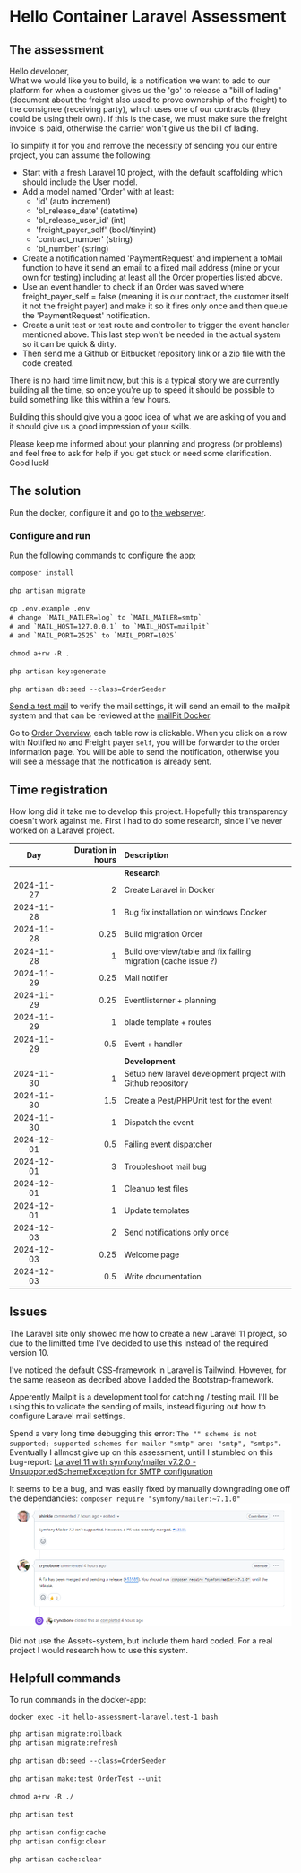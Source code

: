 # Hello Container Laravel Assessment

## The assessment

Hello developer,  
What we would like you to build, is a notification we want to add to our platform for when a customer gives us the 'go' to release a "bill of lading" (document about the freight also used to prove ownership of the freight) to the consignee (receiving party), which uses one of our contracts (they could be using their own).
If this is the case, we must make sure the freight invoice is paid, otherwise the carrier won't give us the bill of
lading.

To simplify it for you and remove the necessity of sending you our entire project, you can assume the following:

-   Start with a fresh Laravel 10 project, with the default scaffolding which should include the User model.
-   Add a model named 'Order' with at least:
    -   'id' (auto increment)
    -   'bl_release_date' (datetime)
    -   'bl_release_user_id' (int)
    -   'freight_payer_self' (bool/tinyint)
    -   'contract_number' (string)
    -   'bl_number' (string)
-   Create a notification named 'PaymentRequest' and implement a toMail function to have it send an email to a fixed mail address (mine or your own for testing) including at least all the Order properties listed above.
-   Use an event handler to check if an Order was saved where freight_payer_self = false (meaning it is our contract, the customer itself it not the freight payer) and make it so it fires only once and then queue the 'PaymentRequest' notification.
-   Create a unit test or test route and controller to trigger the event handler mentioned above. This last step won't be needed in the actual system so it can be quick & dirty.
-   Then send me a Github or Bitbucket repository link or a zip file with the code created.

There is no hard time limit now, but this is a typical story we are currently building all the time, so once you're up to speed it should be possible to build something like this within a few hours.

Building this should give you a good idea of what we are asking of you and it should give us a good impression of your skills.

Please keep me informed about your planning and progress (or problems) and feel free to ask for help if you get stuck or need some clarification. Good luck!

## The solution

Run the docker, configure it and go to [the webserver](http://localhost/orders).

### Configure and run
Run the following commands to configure the app;
```shell
composer install

php artisan migrate

cp .env.example .env
# change `MAIL_MAILER=log` to `MAIL_MAILER=smtp`
# and `MAIL_HOST=127.0.0.1` to `MAIL_HOST=mailpit`
# and `MAIL_PORT=2525` to `MAIL_PORT=1025`

chmod a+rw -R . 

php artisan key:generate

php artisan db:seed --class=OrderSeeder
```

[Send a test mail](http://localhost/send-test-email) to verify the mail settings, it will send an email to the mailpit system and that can be reviewed at the [mailPit Docker](http://localhost:8025/).

Go to [Order Overview](http://localhost/orders), each table row is clickable.
When you click on a row with Notified `No` and Freight payer `self`, you will be forwarder to the order information page.
You will be able to send the notification, otherwise you will see a message that the notification is already sent.


## Time registration

How long did it take me to develop this project. Hopefully this transparency doesn't work against me. First I had to do some research, since I've never worked on a Laravel project.

|    Day     | Duration in hours | Description                                                    |
| :--------: | ----------------: | :------------------------------------------------------------- |
|            |                   | **Research**                                                   |
| 2024-11-27 |                 2 | Create Laravel in Docker                                       |
| 2024-11-28 |                 1 | Bug fix installation on windows Docker                         |
| 2024-11-28 |              0.25 | Build migration Order                                          |
| 2024-11-28 |                 1 | Build overview/table and fix failing migration (cache issue ?) |
| 2024-11-29 |              0.25 | Mail notifier                                                  |
| 2024-11-29 |              0.25 | Eventlisterner + planning                                      |
| 2024-11-29 |                 1 | blade template + routes                                        |
| 2024-11-29 |               0.5 | Event + handler                                                |
|            |                   | **Development**                                                |
| 2024-11-30 |                 1 | Setup new laravel development project with Github repository   |
| 2024-11-30 |               1.5 | Create a Pest/PHPUnit test for the event                       |
| 2024-11-30 |                 1 | Dispatch the event                                             |
| 2024-12-01 |               0.5 | Failing event dispatcher                                       |
| 2024-12-01 |                 3 | Troubleshoot mail bug                                          |
| 2024-12-01 |                 1 | Cleanup test files                                             |
| 2024-12-01 |                 1 | Update templates                                               |
| 2024-12-03 |                 2 | Send notifications only once                                   |
| 2024-12-03 |              0.25 | Welcome page                                                   |
| 2024-12-03 |               0.5 | Write documentation                                            |

## Issues

The Laravel site only showed me how to create a new Laravel 11 project, so due to the limitted time I've decided to use this instead of the required version 10.

I've noticed the default CSS-framework in Laravel is Tailwind. However, for the same reaseon as decribed above I added the Bootstrap-framework.

Apperently Mailpit is a development tool for catching / testing mail. I'll be using this to validate the sending of mails, instead figuring out how to configure Laravel mail settings.

Spend a very long time debugging this error:
`The "" scheme is not supported; supported schemes for mailer "smtp" are: "smtp", "smtps".`
Eventually I allmost give up on this assessment, untill I stumbled on this bug-report:
[Laravel 11 with symfony/mailer v7.2.0 - UnsupportedSchemeException for SMTP configuration](https://github.com/laravel/framework/issues/53721)

It seems to be a bug, and was easily fixed by manually downgrading one off the dependancies:
`composer require "symfony/mailer:~7.1.0"`
![recently reported bug](bug.png)

Did not use the Assets-system, but include them hard coded. For a real project I would research how to use this system.

## Helpfull commands

To run commands in the docker-app:

```shell
docker exec -it hello-assessment-laravel.test-1 bash
```

```shell
php artisan migrate:rollback
php artisan migrate:refresh

php artisan db:seed --class=OrderSeeder

php artisan make:test OrderTest --unit

chmod a+rw -R ./

php artisan test

php artisan config:cache
php artisan config:clear

php artisan cache:clear
```
